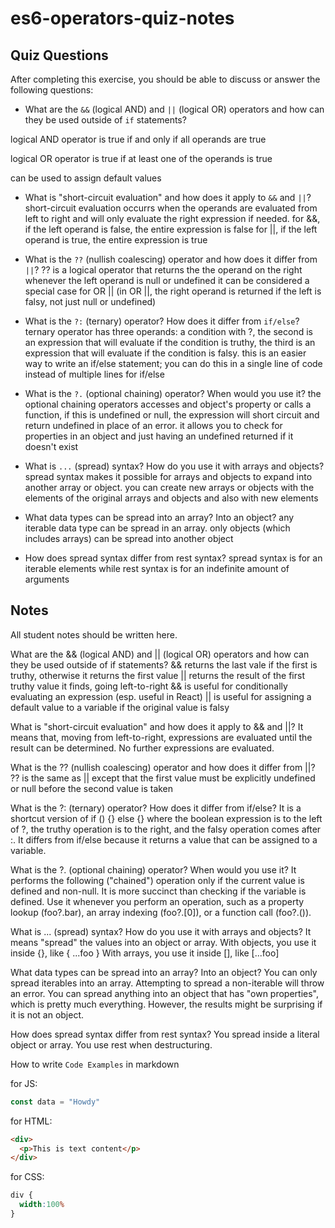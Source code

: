 # es6-operators-quiz-notes

## Quiz Questions

After completing this exercise, you should be able to discuss or answer the following questions:

- What are the `&&` (logical AND) and `||` (logical OR) operators and how can they be used outside of `if` statements?

logical AND operator is true if and only if all operands are true

logical OR operator is true if at least one of the operands is true

can be used to assign default values

- What is "short-circuit evaluation" and how does it apply to `&&` and `||`?
short-circuit evaluation occurrs when the operands are evaluated from left to right and will only evaluate the right expression if needed.
for &&, if the left operand is false, the entire expression is false
for ||, if the left operand is true, the entire expression is true

- What is the `??` (nullish coalescing) operator and how does it differ from `||`?
?? is a logical operator that returns the the operand on the right whenever the left operand is null or undefined
it can be considered a special case for OR || (in OR ||, the right operand is returned if the left is falsy, not just null or undefined)

- What is the `?:` (ternary) operator? How does it differ from `if/else`?
ternary operator has three operands: a condition with ?, the second is an expression that will evaluate if the condition is truthy, the third is an expression that will evaluate if the condition is falsy.
this is an easier way to write an if/else statement; you can do this in a single line of code instead of multiple lines for if/else


- What is the `?.` (optional chaining) operator? When would you use it?
the optional chaining operators accesses and object's property or calls a function, if this is undefined or null, the expression will short circuit and return undefined in place of an error. it allows you to check for properties in an object and just having an undefined returned if it doesn't exist

- What is `...` (spread) syntax? How do you use it with arrays and objects?
spread syntax makes it possible for arrays and objects to expand into another array or object. you can create new arrays or objects with the elements of the original arrays and objects and also with new elements

- What data types can be spread into an array? Into an object?
any iterable data type can be spread in an array. only objects (which includes arrays) can be spread into another object

- How does spread syntax differ from rest syntax?
spread syntax is for an iterable elements while rest syntax is for an indefinite amount of arguments


## Notes

All student notes should be written here.

What are the && (logical AND) and || (logical OR) operators and how can they be used outside of if statements?
&& returns the last vale if the first is truthy, otherwise it returns the first value
|| returns the result of the first truthy value it finds, going left-to-right
&& is useful for conditionally evaluating an expression (esp. useful in React)
|| is useful for assigning a default value to a variable if the original value is falsy


What is "short-circuit evaluation" and how does it apply to && and ||?
It means that, moving from left-to-right, expressions are evaluated until the result can be determined. No further expressions are evaluated.


What is the ?? (nullish coalescing) operator and how does it differ from ||?
?? is the same as || except that the first value must be explicitly undefined or null before the second value is taken


What is the ?: (ternary) operator? How does it differ from if/else?
It is a shortcut version of if () {} else {} where the boolean expression is to the left of ?, the truthy operation is to the right, and the falsy operation comes after :.
It differs from if/else because it returns a value that can be assigned to a variable.


What is the ?. (optional chaining) operator? When would you use it?
It performs the following ("chained") operation only if the current value is defined and non-null. It is more succinct than checking if the variable is defined.
Use it whenever you perform an operation, such as a property lookup (foo?.bar), an array indexing (foo?.[0]), or a function call (foo?.()).


What is ... (spread) syntax? How do you use it with arrays and objects?
It means "spread" the values into an object or array.
With objects, you use it inside {}, like { ...foo }
With arrays, you use it inside [], like [...foo]


What data types can be spread into an array? Into an object?
You can only spread iterables into an array. Attempting to spread a non-iterable will throw an error.
You can spread anything into an object that has "own properties", which is pretty much everything. However, the results might be surprising if it is not an object.


How does spread syntax differ from rest syntax?
You spread inside a literal object or array. You use rest when destructuring.


How to write `Code Examples` in markdown

for JS:
```js
const data = "Howdy"
```

for HTML:
```html
<div>
  <p>This is text content</p>
</div>
```

for CSS:
```css
div {
  width:100%
}
```
